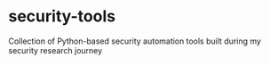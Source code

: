 # security-tools
Collection of Python-based security automation tools built during my security research journey
